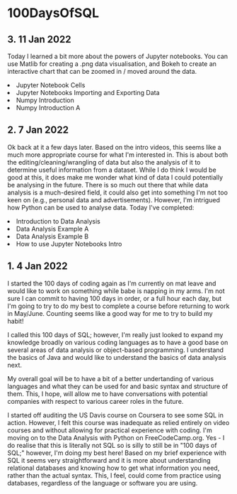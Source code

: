 # 100DaysOfSQL
 
<h2>3. 11 Jan 2022</h2>
<p>Today I learned a bit more about the powers of Jupyter notebooks. You can use Matlib for creating a .png data visualisation, and Bokeh to create an interactive chart that can be zoomed in / moved around the data.</p>
 <li>Jupyter Notebook Cells</li>
 <li>Jupyter Notebooks Importing and Exporting Data</li>
 <li>Numpy Introduction </li>
 <li>Numpy Introduction A</li>

 
 <h2>2. 7 Jan 2022</h2>
  <p>Ok back at it a few days later. Based on the intro videos, this seems like a much more appropriate course for what I'm interested in. This is about both the editing/cleaning/wrangling of data but also the analysis of it to determine useful information from a dataset. While I do think I would be good at this, it does make me wonder what kind of data I could potentially be analysing in the future. There is so much out there that while data analysis is a much-desired field, it could also get into something I'm not too keen on (e.g., personal data and advertisements). However, I'm intrigued how Python can be used to analyse data. Today I've completed: </p>
 <li>Introduction to Data Analysis</li>
 <li>Data Analysis Example A</li>
 <li>Data Analysis Example B</li>
 <li>How to use Jupyter Notebooks Intro</li>
 
 <h2>1. 4 Jan 2022</h2>
 <p>I started the 100 days of coding again as I'm currently on mat leave and would like to work on something while babe is napping in my arms. I'm not sure I can commit to having 100 days in order, or a full hour each day, but I'm going to try to do my best to complete a course before returning to work in May/June. Counting seems like a good way for me to try to build my habit!
 <p>I called this 100 days of SQL; however, I'm really just looked to expand my knowledge broadly on various coding languages as to have a good base on several areas of data analysis or object-based programming. I understand the basics of Java and would like to understand the basics of data analysis next. 
 <p>My overall goal will be to have a bit of a better undertanding of various languages and what they can be used for and basic syntax and structure of them. This, I hope, will allow me to have conversations with potential companies with respect to various career roles in the future.
 <p>I started off auditing the US Davis course on Coursera to see some SQL in action. However, I felt this course was inadequate as relied entirely on video courses and without allowing for practical experience with coding. I'm moving on to the Data Analysis with Python on FreeCodeCamp.org. Yes - I do realise that this is literally not SQL so is silly to still be in "100 days of SQL;" however, I'm doing my best here! Based on my brief experience with SQL it seems very straightforward and it is more about understanding relational databases and knowing how to get what information you need, rather than the actual syntax. This, I feel, could come from practice using databases, regardless of the language or software you are using.
  
   
